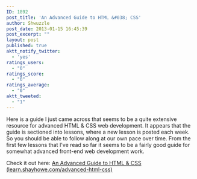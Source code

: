 ```yaml
---
ID: 1892
post_title: 'An Advanced Guide to HTML &#038; CSS'
author: Shwuzzle
post_date: 2013-01-15 16:45:39
post_excerpt: ""
layout: post
published: true
aktt_notify_twitter:
  - 'yes'
ratings_users:
  - "0"
ratings_score:
  - "0"
ratings_average:
  - "0"
aktt_tweeted:
  - "1"
---
```

Here is a guide I just came across that seems to be a quite extensive resource for advanced HTML &amp; CSS web development. It appears that the guide is sectioned into lessons, where a new lesson is posted each week. So you should be able to follow along at our own pace over time. From the first few lessons that I've read so far it seems to be a fairly good guide for somewhat advanced front-end web development work.

Check it out here: <a href="http://learn.shayhowe.com/advanced-html-css/">An Advanced Guide to HTML &amp; CSS (learn.shayhowe.com/advanced-html-css)</a>
